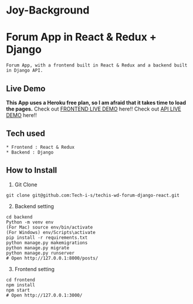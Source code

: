 # Joy-Background
# Forum App in React & Redux + Django
```
Forum App, with a frontend built in React & Redux and a backend built in Django API.
```
## Live Demo
**This App uses a Heroku free plan, so I am afraid that it takes time to load the pages.**
Check out [FRONTEND LIVE DEMO](https://joybackground-frontend.herokuapp.com/) here!!
Check out [API LIVE DEMO](https://joybackground-backend.herokuapp.com/admin/) here!!
## Tech used
```
* Frontend : React & Redux
* Backend : Django
```
## How to Install
1. Git Clone
```
git clone git@github.com:Tech-i-s/techis-wd-forum-django-react.git
```
2. Backend setting
```
cd backend
Python -m venv env
(For Mac) source env/bin/activate
(For Windows) env/Scripts\activate
pip install -r requirements.txt
python manage.py makemigrations
python manage.py migrate
python manage.py runserver
# Open http://127.0.0.1:8000/posts/
```
3. Frontend setting
```
cd frontend
npm install
npm start
# Open http://127.0.0.1:3000/
```
